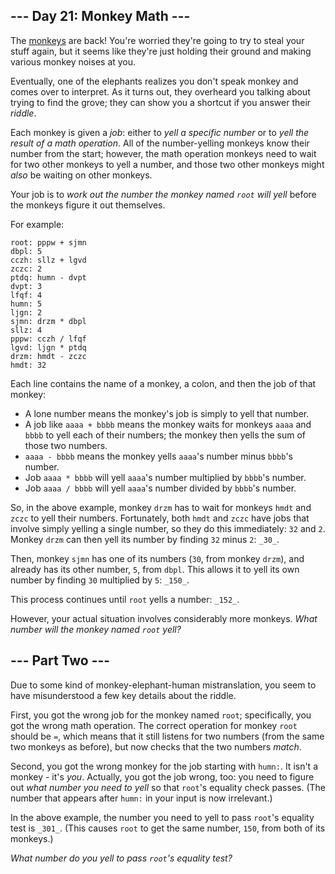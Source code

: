 ## \--- Day 21: Monkey Math ---

The [monkeys](11) are back! You're worried they're going to try to steal your stuff again, but it seems like they're
just holding their ground and making various monkey noises at you.

Eventually, one of the elephants realizes you don't speak monkey and comes over to interpret. As it turns out, they
overheard you talking about trying to find the grove; they can show you a shortcut if you answer their _riddle_.

Each monkey is given a _job_: either to _yell a specific number_ or to _yell the result of a math operation_. All of the
number-yelling monkeys know their number from the start; however, the math operation monkeys need to wait for two other
monkeys to yell a number, and those two other monkeys might _also_ be waiting on other monkeys.

Your job is to _work out the number the monkey named `root` will yell_ before the monkeys figure it out themselves.

For example:

```
root: pppw + sjmn
dbpl: 5
cczh: sllz + lgvd
zczc: 2
ptdq: humn - dvpt
dvpt: 3
lfqf: 4
humn: 5
ljgn: 2
sjmn: drzm * dbpl
sllz: 4
pppw: cczh / lfqf
lgvd: ljgn * ptdq
drzm: hmdt - zczc
hmdt: 32

```

Each line contains the name of a monkey, a colon, and then the job of that monkey:

- A lone number means the monkey's job is simply to yell that number.
- A job like `aaaa + bbbb` means the monkey waits for monkeys `aaaa` and `bbbb` to yell each of their numbers; the
  monkey then yells the sum of those two numbers.
- `aaaa - bbbb` means the monkey yells `aaaa`'s number minus `bbbb`'s number.
- Job `aaaa * bbbb` will yell `aaaa`'s number multiplied by `bbbb`'s number.
- Job `aaaa / bbbb` will yell `aaaa`'s number divided by `bbbb`'s number.

So, in the above example, monkey `drzm` has to wait for monkeys `hmdt` and `zczc` to yell their numbers. Fortunately,
both `hmdt` and `zczc` have jobs that involve simply yelling a single number, so they do this immediately: `32` and `2`.
Monkey `drzm` can then yell its number by finding `32` minus `2`: `_30_`.

Then, monkey `sjmn` has one of its numbers (`30`, from monkey `drzm`), and already has its other number, `5`, from
`dbpl`. This allows it to yell its own number by finding `30` multiplied by `5`: `_150_`.

This process continues until `root` yells a number: `_152_`.

However, your actual situation involves considerably more monkeys. _What number will the monkey named `root` yell?_

## \--- Part Two ---

Due to some kind of monkey-elephant-human mistranslation, you seem to have misunderstood a few key details about the
riddle.

First, you got the wrong job for the monkey named `root`; specifically, you got the wrong math operation. The correct
operation for monkey `root` should be `=`, which means that it still listens for two numbers (from the same two monkeys
as before), but now checks that the two numbers _match_.

Second, you got the wrong monkey for the job starting with `humn:`. It isn't a monkey - it's _you_. Actually, you got
the job wrong, too: you need to figure out _what number you need to yell_ so that `root`'s equality check passes. (The
number that appears after `humn:` in your input is now irrelevant.)

In the above example, the number you need to yell to pass `root`'s equality test is `_301_`. (This causes `root` to get
the same number, `150`, from both of its monkeys.)

_What number do you yell to pass `root`'s equality test?_
